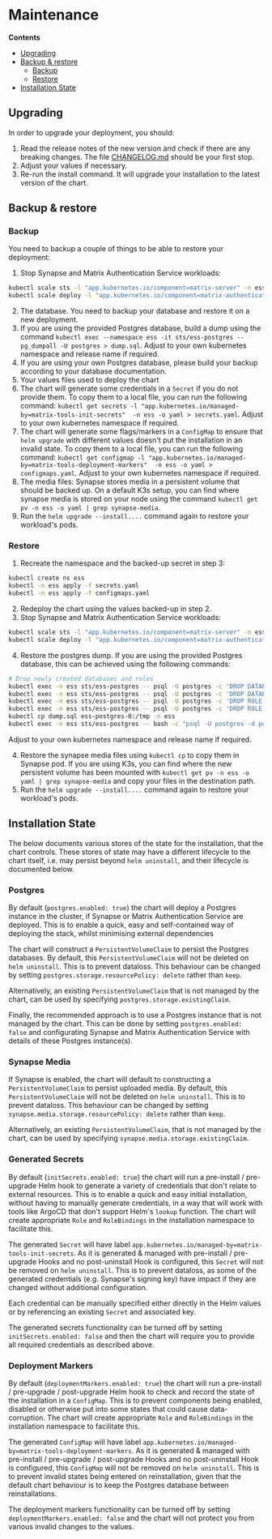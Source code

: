 <!--
Copyright 2025 New Vector Ltd

SPDX-License-Identifier: AGPL-3.0-only
-->

# Maintenance

**Contents**
- [Upgrading](#upgrading)
- [Backup & restore](#backup--restore)
  - [Backup](#backup)
  - [Restore](#restore)
- [Installation State](#installation-state)

## Upgrading

In order to upgrade your deployment, you should:
1. Read the release notes of the new version and check if there are any breaking changes. The file [CHANGELOG.md](../CHANGELOG.md) should be your first stop.
3. Adjust your values if necessary.
2. Re-run the install command. It will upgrade your installation to the latest version of the chart.

## Backup & restore

### Backup

You need to backup a couple of things to be able to restore your deployment:

1. Stop Synapse and Matrix Authentication Service workloads:
```sh
kubectl scale sts -l "app.kubernetes.io/component=matrix-server" -n ess --replicas=0
kubectl scale deploy -l "app.kubernetes.io/component=matrix-authentication" -n ess --replicas=0
```
2. The database. You need to backup your database and restore it on a new deployment.
  1. If you are using the provided Postgres database, build a dump using the command `kubectl exec --namespace ess -it sts/ess-postgres -- pg_dumpall -U postgres > dump.sql`. Adjust to your own kubernetes namespace and release name if required.
  2. If you are using your own Postgres database, please build your backup according to your database documentation.
3. Your values files used to deploy the chart
4. The chart will generate some credentials in a `Secret` if you do not provide them. To copy them to a local file, you can run the following command: `kubectl get secrets -l "app.kubernetes.io/managed-by=matrix-tools-init-secrets"  -n ess -o yaml > secrets.yaml`. Adjust to your own kubernetes namespace if required.
5. The chart will generate some flags/markers in a `ConfigMap` to ensure that `helm upgrade` with different values doesn't put the installation in an invalid state. To copy them to a local file, you can run the following command: `kubectl get configmap -l "app.kubernetes.io/managed-by=matrix-tools-deployment-markers"  -n ess -o yaml > configmaps.yaml`. Adjust to your own kubernetes namespace if required.
6. The media files: Synapse stores media in a persistent volume that should be backed up. On a default K3s setup, you can find where synapse media is stored on your node using the command `kubectl get pv -n ess -o yaml | grep synapse-media`.
7. Run the `helm upgrade --install....` command again to restore your workload's pods.

### Restore

1. Recreate the namespace and the backed-up secret in step 3: 
```sh
kubectl create ns ess
kubectl -n ess apply -f secrets.yaml
kubectl -n ess apply -f configmaps.yaml
```
2. Redeploy the chart using the values backed-up in step 2.
3. Stop Synapse and Matrix Authentication Service workloads:
```sh
kubectl scale sts -l "app.kubernetes.io/component=matrix-server" -n ess --replicas=0
kubectl scale deploy -l "app.kubernetes.io/component=matrix-authentication" -n ess --replicas=0
```
4. Restore the postgres dump. If you are using the provided Postgres database, this can be achieved using the following commands:
```sh
# Drop newly created databases and roles
kubectl exec -n ess sts/ess-postgres -- psql -U postgres -c 'DROP DATABASE matrixauthenticationservice'
kubectl exec -n ess sts/ess-postgres -- psql -U postgres -c 'DROP DATABASE synapse'
kubectl exec -n ess sts/ess-postgres -- psql -U postgres -c 'DROP ROLE synapse_user'
kubectl exec -n ess sts/ess-postgres -- psql -U postgres -c 'DROP ROLE matrixauthenticationservice_user'
kubectl cp dump.sql ess-postgres-0:/tmp -n ess
kubectl exec -n ess sts/ess-postgres -- bash -c "psql -U postgres -d postgres < /tmp/dump.sql"
```
Adjust to your own kubernetes namespace and release name if required.

4. Restore the synapse media files using `kubectl cp` to copy them in Synapse pod. If you are using K3s, you can find where the new persistent volume has been mounted with `kubectl get pv -n ess -o yaml | grep synapse-media` and copy your files in the destination path.
5. Run the `helm upgrade --install....` command again to restore your workload's pods.


## Installation State

The below documents various stores of the state for the installation, that the chart controls.
These stores of state may have a different lifecycle to the chart itself, i.e. may persist beyond `helm uninstall`, and their lifecycle is documented below.

### Postgres

By default (`postgres.enabled: true`) the chart will deploy a Postgres instance in the cluster, if Synapse or Matrix Authentication Service are deployed.
This is to enable a quick, easy and self-contained way of deploying the stack, whilst minimising external dependencies

The chart will construct a `PersistentVolumeClaim` to persist the Postgres databases.
By default, this `PersistentVolumeClaim` will not be deleted on `helm uninstall`.
This is to prevent dataloss.
This behaviour can be changed by setting `postgres.storage.resourcePolicy: delete` rather than `keep`.

Alternatively, an existing `PersistentVolumeClaim` that is not managed by the chart, can be used by specifying `postgres.storage.existingClaim`.

Finally, the recommended approach is to use a Postgres instance that is not managed by the chart.
This can be done by setting `postgres.enabled: false` and configurating Synapse and Matrix Authentication Service with details of these Postgres instance(s).

### Synapse Media

If Synapse is enabled, the chart will default to constructing a `PersistentVolumeClaim` to persist uploaded media.
By default, this `PersistentVolumeClaim` will not be deleted on `helm uninstall`.
This is to prevent dataloss.
This behaviour can be changed by setting `synapse.media.storage.resourcePolicy: delete` rather than `keep`.

Alternatively, an existing `PersistentVolumeClaim`, that is not managed by the chart, can be used by specifying `synapse.media.storage.existingClaim`.

### Generated Secrets

By default (`initSecrets.enabled: true`) the chart will run a pre-install / pre-upgrade Helm hook to generate a variety of credentials that don't relate to external resources.
This is to enable a quick and easy initial installation, without having to manually generate credentials, in a way that will work with tools like ArgoCD that don't support Helm's `lookup` function.
The chart will create appropriate `Role` and `RoleBindings` in the installation namespace to facilitate this.

The generated `Secret` will have label `app.kubernetes.io/managed-by=matrix-tools-init-secrets`.
As it is generated & managed with pre-install / pre-upgrade Hooks and no post-uninstall Hook is configured, this `Secret` will not be removed on `helm uninstall`.
This is to prevent dataloss, as some of the generated credentials (e.g. Synapse's signing key) have impact if they are changed without additional configuration.

Each credential can be manually specified either directly in the Helm values or by referencing an existing `Secret` and associated key.

The generated secrets functionality can be turned off by setting `initSecrets.enabled: false` and then the chart will require you to provide all required credentials as described above.

### Deployment Markers

By default (`deploymentMarkers.enabled: true`) the chart will run a pre-install / pre-upgrade / post-upgrade Helm hook to check and record the state of the installation in a `ConfigMap`.
This is to prevent components being enabled, disabled or otherwise put into some states that could cause data-corruption.
The chart will create appropriate `Role` and `RoleBindings` in the installation namespace to facilitate this.

The generated `ConfigMap` will have label `app.kubernetes.io/managed-by=matrix-tools-deployment-markers`.
As it is generated & managed with pre-install / pre-upgrade / post-upgrade Hooks and no post-uninstall Hook is configured, this `ConfigMap` will not be removed on `helm uninstall`.
This is to prevent invalid states being entered on reinstallation, given that the default chart behaviour is to keep the Postgres database between reinstallations.

The deployment markers functionality can be turned off by setting `deploymentMarkers.enabled: false` and the chart will not protect you from various invalid changes to the values.
